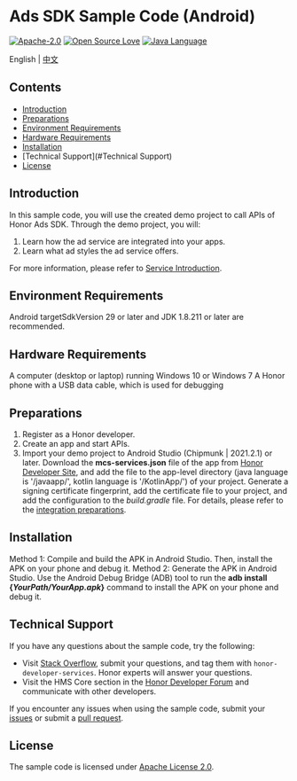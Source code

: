 # Ads SDK Sample Code (Android)
[![Apache-2.0](https://img.shields.io/badge/license-Apache-blue)](http://www.apache.org/licenses/LICENSE-2.0)
[![Open Source Love](https://img.shields.io/static/v1?label=Open%20Source&message=%E2%9D%A4%EF%B8%8F&color=green)](https://developer.hihonor.com/demos/)
[![Java Language](https://img.shields.io/badge/language-java-green.svg)](https://www.java.com/en/)

English | [中文](README_ZH.md)

## Contents

 * [Introduction](#Introduction)
 * [Preparations](#Preparations)
 * [Environment Requirements](#Environment-Requirements)
 * [Hardware Requirements](#Hardware-Requirements)
 * [Installation](#Installation)
 * [Technical Support](#Technical Support)
 * [License](#License)

## Introduction

In this sample code, you will use the created demo project to call APIs of Honor Ads SDK. Through the demo project, you will:
1.	Learn how the ad service are integrated into your apps.	
2.	Learn what ad styles the ad service offers.

For more information, please refer to
[Service Introduction](https://developer.hihonor.com/cn/kitdoc?category=&kitId=20030&navigation=&docId=&navation=dh41628589245457367046%2F1).

## Environment Requirements

Android targetSdkVersion 29 or later and JDK 1.8.211 or later are recommended.

## Hardware Requirements

A computer (desktop or laptop) running Windows 10 or Windows 7
A Honor phone with a USB data cable, which is used for debugging

## Preparations
1.	Register as a Honor developer.
2.	Create an app and start APIs.
3.	Import your demo project to Android Studio (Chipmunk | 2021.2.1) or later. Download the **mcs-services.json** file of the app from [Honor Developer Site](https://developer.hihonor.com/), and add the file to the app-level directory (java language is '/javaapp/', kotlin language is '/KotlinApp/') of your project. Generate a signing certificate fingerprint, add the certificate file to your project, and add the configuration to the *build.gradle* file. For details, please refer to the [integration preparations](https://developer.hihonor.com/cn/kitdoc?category=Monetization&kitId=20030&navigation=guides&docId=maven-repository-configuration-guide.md&token=).


## Installation
Method 1: Compile and build the APK in Android Studio. Then, install the APK on your phone and debug it.
Method 2: Generate the APK in Android Studio. Use the Android Debug Bridge (ADB) tool to run the **adb install {*YourPath/YourApp.apk*}** command to install the APK on your phone and debug it.

## Technical Support

If you have any questions about the sample code, try the following:
- Visit [Stack Overflow](https://stackoverflow.com/questions/tagged/honor-developer-services?tab=Votes), submit your questions, and tag them with `honor-developer-services`. Honor experts will answer your questions.
- Visit the HMS Core section in the [Honor Developer Forum](https://developer.hihonor.com/cn/forum/?navation=dh11614886576872095748%2F1) and communicate with other developers.

If you encounter any issues when using the sample code, submit your [issues](https://github.com/HONORDevelopers/AdSDK-demo/issues) or submit a [pull request](https://github.com/HONORDevelopers/AdSDK-demo/pulls).

## License
The sample code is licensed under [Apache License 2.0](http://www.apache.org/licenses/LICENSE-2.0).